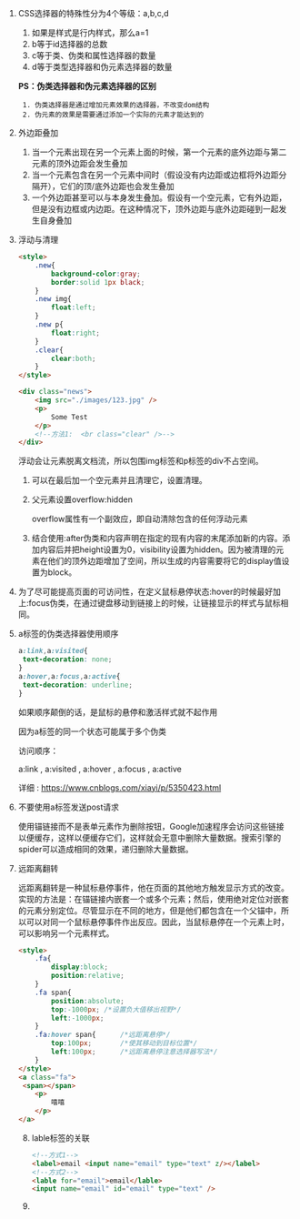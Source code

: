 1. CSS选择器的特殊性分为4个等级：a,b,c,d

   1. 如果是样式是行内样式，那么a=1
   2. b等于id选择器的总数
   3. c等于类、伪类和属性选择器的数量
   4. d等于类型选择器和伪元素选择器的数量

   **PS：伪类选择器和伪元素选择器的区别**

    	1. 伪类选择器是通过增加元素效果的选择器，不改变dom结构
   		2. 伪元素的效果是需要通过添加一个实际的元素才能达到的

2. 外边距叠加

   1. 当一个元素出现在另一个元素上面的时候，第一个元素的底外边距与第二元素的顶外边距会发生叠加
   2. 当一个元素包含在另一个元素中间时（假设没有内边距或边框将外边距分隔开），它们的顶/底外边距也会发生叠加
   3. 一个外边距甚至可以与本身发生叠加。假设有一个空元素，它有外边距，但是没有边框或内边距。在这种情况下，顶外边距与底外边距碰到一起发生自身叠加

3. 浮动与清理

   ```html
   <style>
       .new{
           background-color:gray;
           border:solid 1px black;
       }
       .new img{
           float:left;
       }
       .new p{
           float:right;
       }
       .clear{
           clear:both;
       }
   </style>

   <div class="news">
       <img src="./images/123.jpg" />
       <p>
           Some Test
       </p>
       <!--方法1:  <br class="clear" />-->
   </div>
   ```

   浮动会让元素脱离文档流，所以包围img标签和p标签的div不占空间。

   1. 可以在最后加一个空元素并且清理它，设置清理。

   2. 父元素设置overflow:hidden

      overflow属性有一个副效应，即自动清除包含的任何浮动元素

   3. 结合使用:after伪类和内容声明在指定的现有内容的末尾添加新的内容。添加内容后并把height设置为0，visibility设置为hidden。因为被清理的元素在他们的顶外边距增加了空间，所以生成的内容需要将它的display值设置为block。

4. 为了尽可能提高页面的可访问性，在定义鼠标悬停状态:hover的时候最好加上:focus伪类，在通过键盘移动到链接上的时候，让链接显示的样式与鼠标相同。

5. a标签的伪类选择器使用顺序

   ```css
   a:link,a:visited{
   	text-decoration: none;
   }
   a:hover,a:focus,a:active{
   	text-decoration: underline;
   }
   ```

   如果顺序颠倒的话，是鼠标的悬停和激活样式就不起作用

   因为a标签的同一个状态可能属于多个伪类

   访问顺序：

   a:link , a:visited , a:hover , a:focus , a:active

   详细 : https://www.cnblogs.com/xiayi/p/5350423.html

6. 不要使用a标签发送post请求

   使用锚链接而不是表单元素作为删除按钮，Google加速程序会访问这些链接以便缓存，这样以便缓存它们，这样就会无意中删除大量数据。搜索引擎的spider可以造成相同的效果，递归删除大量数据。

7. 远距离翻转

   远距离翻转是一种鼠标悬停事件，他在页面的其他地方触发显示方式的改变。实现的方法是：在锚链接内嵌套一个或多个元素；然后，使用绝对定位对嵌套的元素分别定位。尽管显示在不同的地方，但是他们都包含在一个父锚中，所以可以对同一个鼠标悬停事件作出反应。因此，当鼠标悬停在一个元素上时，可以影响另一个元素样式。

   ```html
   <style>
       .fa{
           display:block;
           position:relative;
       }
       .fa span{
           position:absolute;
           top:-1000px;	/*设置负大值移出视野*/
           left:-1000px;
       }
       .fa:hover span{		/*远距离悬停*/
           top:100px;		/*使其移动到目标位置*/
           left:100px;		/*远距离悬停注意选择器写法*/
       }
   </style>
   <a class="fa">
   	<span></span>
       <p>
           嘻嘻
       </p>
   </a>
   ```
   8. lable标签的关联

      ```html
      <!--方式1-->
      <label>email <input name="email" type="text" z/></label>
      <!--方式2-->
      <lable for="email">email</lable>
      <input name="email" id="email" type="text" />
      ```

   9. ​